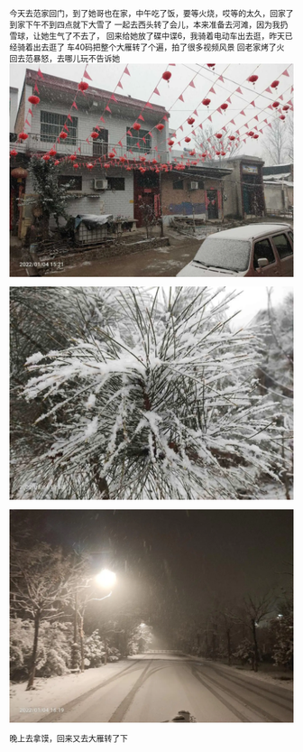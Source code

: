 今天去范家回门，到了她哥也在家，中午吃了饭，要等火烧，哎等的太久，回家了
到家下午不到四点就下大雪了
一起去西头转了会儿，本来准备去河滩，因为我扔雪球，让她生气了不去了，
回来给她放了碟中谍6，我骑着电动车出去逛，昨天已经骑着出去逛了
车40码把整个大雁转了个遍，拍了很多视频风景
回老家烤了火
回去范暴怒，去哪儿玩不告诉她
![](../../img/6904315-cc5c2f18af177dd1.jpg)

![](../../img/6904315-fb7dd386ed1d6f61.jpg)

![](../../img/6904315-55c5e17f6e859d71.jpg)


晚上去拿馍，回来又去大雁转了下
